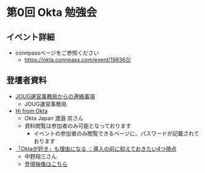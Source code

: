 # 第0回 Okta 勉強会
## イベント詳細
- connpassページをご参照ください
  - https://okta.connpass.com/event/198363/

## 登壇者資料
  - [JOUG運営事務局からの連絡事項](files/joug000_第0回Okta勉強会.pdf)
    - JOUG運営事務局
  - [Hi from Okta](files/joug000_hi_from_okta.pdf)
    - Okta Japan 渡邉 崇さん
    - 資料閲覧は参加者のみ可能となっております
      - イベントの参加者のみ閲覧できるページに、パスワードが記載されております
  - [「Oktaが好き」も理由になる ：導入の前に抑えておきたい4つ視点](files/joug000_「Oktaが好き」も理由になる.pdf)
    - 中野翔三さん
    - [登壇映像はこちら](https://www.youtube.com/watch?v=0CbbtSdXCC8)
